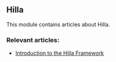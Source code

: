 ## Hilla

This module contains articles about Hilla. 

### Relevant articles:

- [Introduction to the Hilla Framework](https://www.baeldung.com/hilla-intro)
